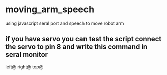 # moving_arm_speech
using javascript seral port and speech to move robot arm



if you have servo you can test the script connect the servo to pin 8 and write this command in seral monitor
-------------
left@
right@
top@
